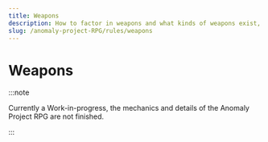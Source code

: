 ```yaml
---
title: Weapons
description: How to factor in weapons and what kinds of weapons exist, how they work in the game
slug: /anomaly-project-RPG/rules/weapons
---
```


# Weapons

:::note

Currently a Work-in-progress, the mechanics and details of the Anomaly Project RPG are not finished.

:::